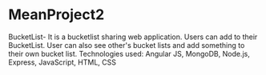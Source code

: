 # MeanProject2
BucketList- It is a bucketlist sharing web application. Users can add to their BucketList. User can also see other's bucket lists and add something to their own bucket list. 
Technologies used: Angular JS, MongoDB, Node.js, Express, JavaScript, HTML, CSS
